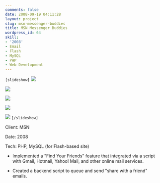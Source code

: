 ```yaml
---
comments: false
date: 2008-09-19 04:11:28
layout: project
slug: msn-messenger-buddies
title: MSN Messenger Buddies
wordpress_id: 64
skill:
- '2008'
- Email
- Flash
- MySQL
- PHP
- Web Development
---
```


`[slideshow]`
![](http://ruten.ca/wp-content/uploads/2012/03/buddy-full.jpg)

![](http://ruten.ca/wp-content/uploads/2012/03/buddy1.5.jpg)

![](http://ruten.ca/wp-content/uploads/2012/03/buddy2.jpg)

![](http://ruten.ca/wp-content/uploads/2012/03/buddy3.jpg)

![](http://ruten.ca/wp-content/uploads/2012/03/buddy4.jpg)
`[/slideshow]`

Client: MSN

Date: 2008

Tech: PHP, MySQL (for Flash-based site)



	
  * Implemented a "Find Your Friends" feature that integrated via a script with Gmail, Hotmail, Yahoo! Mail, and other online mail services.

	
  * Created a backend script to queue and send "share with a friend" emails.


